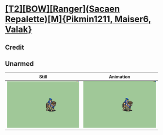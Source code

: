# [\[T2\]\[BOW\]\[Ranger\]\(Sacaen Repalette\)\[M\]{Pikmin1211, Maiser6, Valak}](../)

## Credit


	
## Unarmed

| Still | Animation |
| :---: | :-------: |
| ![Unarmed still](./Unarmed_000.png) | ![Unarmed animation](./Unarmed.gif) |
